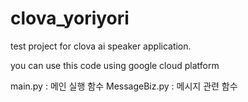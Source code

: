# clova_yoriyori

test project for clova ai speaker application.

you can use this code using google cloud platform

main.py : 메인 실행 함수
MessageBiz.py : 메시지 관련 함수